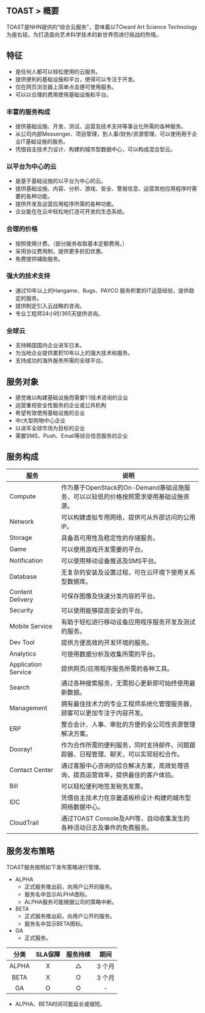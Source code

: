 ## TOAST > 概要

TOAST是NHN提供的“综合云服务”，意味着以TOward Art Science Technology为座右铭，为打造面向艺术科学技术的新世界而进行挑战的热情。

## 特征

- 是任何人都可以轻松使用的云服务。
- 提供便利的基础设施和平台，使得可以专注于开发。
- 仅在网页浏览器上简单点击便可使用服务。
- 可以以合理的费用使用基础设施和平台。

### 丰富的服务构成

- 提供基础设施、开发、测试、运营及技术支持等事业化所需的各种服务。
- 从公司内部Messenger、项目管理，到人事/财务/资源管理，可以使用用于企业IT基础设施的服务。
- 凭借自主技术力设计、构建的城市型数据中心，可以构成混合型云。

### 以平台为中心的云

- 是基于基础设施的以平台为中心的云。
- 提供基础设施、内容、分析、游戏、安全、警报信息、运营其他应用程序时需要的各种功能。
- 提供开发及运营应用程序所需的各种功能。
- 企业能在在云中轻松地打造可开发的生态系统。

### 合理的价格

- 按照使用计费。（部分服务收取基本定额费用。）
- 采用协议费用制，提供更多折扣优惠。
- 免费提供辅助服务。

### 强大的技术支持

- 通过10年以上的Hangame、Bugs、PAYCO 服务积累的IT运营经验，提供稳定的服务。
- 提供制定引入云战略的咨询。
- 专业工程师24小时/365天提供咨询。

### 全球云
- 支持韩国国内企业进军日本。
- 为当地企业提供累积10年以上的强大技术和服务。
- 支持成功的海外服务所需的全球平台。

## 服务对象

- 感觉难以构建基础设施而需要1:1技术咨询的企业
- 运营重视安全性服务的企业或公共机构
- 希望有效使用基础设施的企业
- 中/大型购物中心企业
- 以进军全球市场为目标的企业
- 需要SMS、Push、Email等综合信息服务的企业

## 服务构成

| 服务 | 说明 |
| --- | --- |
| Compute | 作为基于OpenStack的On-Demand基础设施服务，可以以较低的价格按照需求使用基础设施资源。|
| Network | 可以构建虚拟专用网络，提供可从外部访问的公用IP。|
| Storage | 具备高可用性及稳定性的存储服务。|
| Game | 可以使用游戏开发需要的平台。|
| Notification | 可以使用移动设备推送及SMS平台。|
| Database | 无复杂的安装及设置过程，可在云环境下使用关系型数据库。|
| Content Delivery | 可保存图像及快速分发内容的平台。|
| Security | 可以使用能够提高安全的平台。|
| Mobile Service | 有助于轻松进行移动设备应用程序服务开发及测试的服务。|
| Dev Tool | 提供方便高效的开发环境的服务。|
| Analytics | 可使用数据分析及收集所需的平台。|
| Application Service | 提供网页/应用程序服务所需的各种工具。|
| Search  | 通过各种搜索服务，无需担心更新即可始终使用最新数据。|
| Management | 拥有最佳技术力的专业工程师系统化管理服务器，顾客可以更加专注于内容开发。|
| ERP  | 整合会计、人事、审批的方便的全公司性资源管理解决方案。|
| Dooray!  | 作为合作所需的便利服务，同时支持邮件、问题跟踪器、日程管理、聊天，可以实现轻松合作。|
| Contact Center | 通过客服中心咨询的综合解决方案，高效处理咨询，提高运营效率，提供最佳的客户体验。|
| Bill | 可以轻松便利地签发税务发票。|
| IDC  | 凭借自主技术力在京畿道板桥设计·构建的城市型网络数据中心。|
| CloudTrail  | 通过TOAST Console及API等，自动收集发生的各种活动日志及事件的免费服务。|

## 服务发布策略

TOAST服务按照如下发布策略进行管理。

- ALPHA
    - 正式服务推出前，向用户公开的服务。
    - 服务名中显示ALPHA图标。
    - ALPHA服务可能根据公司的策略中断。
- BETA
    - 正式服务推出前，向用户公开的服务。
    - 服务名中显示BETA图标。
- GA
    - 正式服务。


| 分类 | SLA保障 | 服务持续 | 期间 |
| :---: | :---: | :---: | :---: |
| ALPHA | X | △ | 3 个月 |
| BETA | X | O | 3 个月 |
| GA | O | O | - |

- ALPHA、BETA时间可能延长或缩短。
